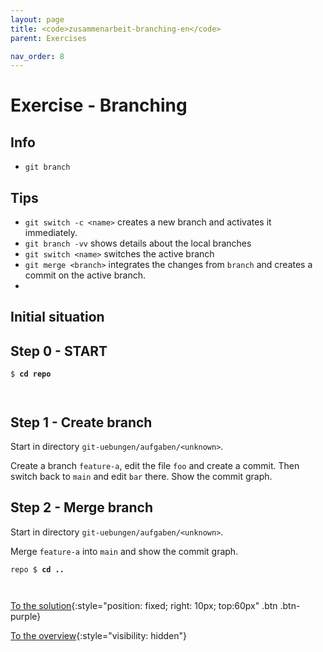```yaml
---
layout: page
title: <code>zusammenarbeit-branching-en</code>
parent: Exercises

nav_order: 8
---
```

# Exercise - Branching



## Info

* `git branch` 

## Tips

* `git switch -c <name>` creates a new branch and activates
  it immediately.
* `git branch -vv` shows details about the local branches
* `git switch <name>` switches the active branch
* `git merge <branch>` integrates the changes from `branch` and creates a commit
   on the active branch.
* 

  
## Initial situation


<h2>Step 0 - START <!-- UEB/Branching/0 --></h2>


<pre><code>$ <b>cd repo</b><br><br><br></code></pre>


<h2>Step 1 - Create branch <!-- UEB/Branching/1 --></h2>

Start in directory `git-uebungen/aufgaben/<unknown>`.

Create a branch `feature-a`, edit the file `foo`
and create a commit.
Then switch back to `main` and edit `bar` there.
Show the commit graph.

<h2>Step 2 - Merge branch <!-- UEB/Branching/2 --></h2>

Start in directory `git-uebungen/aufgaben/<unknown>`.

Merge `feature-a` into `main` and
show the commit graph.


<pre><code>repo $ <b>cd ..</b><br><br><br></code></pre>


[To the solution](loesung-zusammenarbeit-branching-en.html){:style="position: fixed; right: 10px; top:60px" .btn .btn-purple}

[To the overview](../../ueberblick-en.html){:style="visibility: hidden"}

